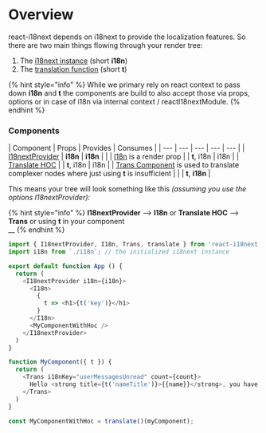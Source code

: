 # Overview

react-i18next depends on i18next to provide the localization features. So there are two main things flowing through your render tree:

1. The [i18next instance](i18next-instance.md) \(short **i18n**\)
2. The [translation function](https://www.i18next.com/overview/api#t) \(short **t**\)

{% hint style="info" %}
While we primary rely on react context to pass down **i18n** and **t** the components are build to also accept those via props, options or in case of i18n via internal context / reactI18nextModule.
{% endhint %}

### Components

| Component | Props | Provides | Consumes |
| --- | --- | --- | --- | --- |
| [I18nextProvider](i18nextprovider.md) | **i18n** | **i18n** |  |
| [I18n](i18n-render-prop.md) is a render prop |  | **t**, i18n | i18n |
| [Translate HOC](translate-hoc.md) |  | **t**, i18n | i18n |
| [Trans Component](trans-component.md) is used to translate complexer nodes where just using **t** is insufficient |  |  | **t**, **i18n** |

This means your tree will look something like this _\(assuming you use the options I18nextProvider\):_

{% hint style="info" %}
**I18nextProvider** --&gt; **I18n** or **Translate HOC** --&gt; **Trans** or using **t** in your component  
__
{% endhint %}

```javascript
import { I18nextProvider, I18n, Trans, translate } from 'react-i18next';
import i18n from `./i18n`; // the initialized i18next instance

export default function App () {
  return (
    <I18nextProvider i18n={i18n}>
      <I18n>
        {
          t => <h1>{t('key')}</h1>
        }
      </I18n>
      <MyComponentWithHoc />
    </I18nextProvider>
  )
}

function MyComponent({ t }) {
  return (
    <Trans i18nKey="userMessagesUnread" count={count}>
      Hello <strong title={t('nameTitle')}>{{name}}</strong>, you have {{count}} unread message. <Link to="/msgs">Go to messages</Link>.
    </Trans>
  )
}

const MyComponentWithHoc = translate()(myComponent);
```

